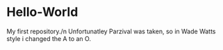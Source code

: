 # Hello-World
My first repository./n
Unfortunatley Parzival was taken, so in Wade Watts style i changed the A to an O.
